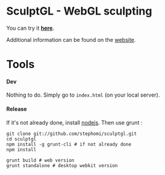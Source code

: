 SculptGL - WebGL sculpting
==========================

You can try it [**here**](http://stephaneginier.com/sculptgl).

Additional information can be found on the [website](http://stephaneginier.com/).

Tools
=====

#### Dev

Nothing to do.
Simply go to `index.html` (on your local server).

#### Release

If it's not already done, install [nodejs](http://nodejs.org/).
Then use grunt :

    git clone git://github.com/stephomi/sculptgl.git
    cd sculptgl
    npm install -g grunt-cli # if not already done
    npm install

    grunt build # web version
    grunt standalone # desktop webkit version
